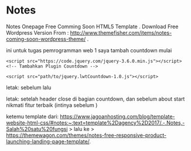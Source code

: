 Notes 
=========

Notes Onepage Free Comming Soon HTML5 Template .
Download Free Wordpress Version From : http://www.themefisher.com/items/notes-coming-soon-wordpress-theme/ . 


ini untuk tugas pemrogramman web 1
saya tambah countdown mulai
<!-- Tambahkan jQuery -->
    <script src="https://code.jquery.com/jquery-3.6.0.min.js"></script>
    <!-- Tambahkan Plugin Countdown -->
      
    <script src="path/to/jquery.lwtCountdown-1.0.js"></script>
   letak: sebelum <!-- </head> -->
lalu
              <!-- Countdown Initialization -->

<script>
    $(document).ready(function () {
        $('#countdown_dashboard').countDown({
            targetDate: {
                day: 31,
                month: 12,
                year: 2024,
                hour: 23,
                min: 59,
                sec: 59,
                utc: true
            },
            onComplete: function () {
                alert('Countdown selesai!');
            }
        });
    });
</script>

letak:
setelah header close di bagian countdown, dan
sebelum about start nikmati fitur terbaik
(intinya sebelum <!-- </body> -->) 


ketemu template dari:
https://www.jagoanhosting.com/blog/template-website-html-css/#notes:~:text=template%2Dagency%2D2017/.-,Notes,-Salah%20satu%20fungsi > lalu ke > https://themewagon.com/themes/notes-free-responsive-product-launching-landing-page-template/.

